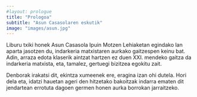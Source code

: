 ```yaml
---
#layout: prologue
title: "Prologoa"
subtitle: "Asun Casasolaren eskutik"
image: "images/asun.jpg"
---
```


Liburu txiki honek Asun Casasola Ipuin Motzen Lehiaketan egindako lan aparta jasotzen du, indarkeria matxistaren aurkako gaitzespen keinu bat. Adin, arraza edota klaserik aintzat hartzen ez duen XXI. mendeko gaitza da indarkeria matxista, eta, tamalez, gertuegi bizitzea egokitu zait. 

Denborak irakatsi dit, ekintza xumeenek ere, eragina izan ohi dutela. Hori dela eta, idatzi hauetan ageri den hitzetako bakoitzak indarra ematen dit jendartean errotuta dagoen germen honen aurka borrokan jarraitzeko. 
